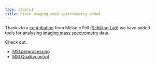 ```yaml
---
tags: [tools]
title: First imaging mass spectrometry added
---
```


Thanks to a [contribution](https://github.com/galaxyproteomics/tools-galaxyp/pull/216) from Melanie Föll ([Schilling Lab](https://www.mol-med.uni-freiburg.de/mom-en/schilling)) we have added tools for analysing
[imaging mass spectrometry](https://en.wikipedia.org/wiki/MALDI_imaging) data.

Check out:

 * [MSI preprocessing](https://galaxy.uni-freiburg.de/tool_runner?tool_id=toolshed.g2.bx.psu.edu%2Frepos%2Fgalaxyp%2Fmsi_preprocessing%2Fmass_spectrometry_imaging_preprocessing%2F1.7.0)
 * [MSI Qualitycontrol](https://galaxy.uni-freiburg.de/tool_runner?tool_id=toolshed.g2.bx.psu.edu%2Frepos%2Fgalaxyp%2Fmsi_qualitycontrol%2Fmass_spectrometry_imaging_qc%2F1.7.0)
